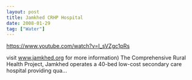 ```yaml
---
layout: post
title: Jamkhed CRHP Hospital
date: 2008-01-29
tag: ["Water"]
---
```


https://www.youtube.com/watch?v=I_sVZgc1pRs  

visit www.jamkhed.org for more information) The Comprehensive Rural Health Project, Jamkhed operates a 40-bed low-cost secondary care hospital providing qua...
